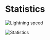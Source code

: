 <html>
  
  <body>
    <h1>Statistics</h1>
    <p align='center'>
	<p align="left"> <img src="https://komarev.com/ghpvc/?username=lightning-speed&label=Views&color=blue&style=plastic" alt="Lightning speed" /> </p>
	<img src='https://github-readme-stats.vercel.app/api?username=lightning-speed&theme=dark' alt='Statistics'>
    </p>
    
  </body>
</html>
